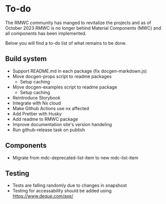 # To-do

The RMWC community has manged to revitalize the projects and as of October 2023 RMWC is no longer behind Material Components (MWC) and all components has been implemented.

Below you will find a to-do list of what remains to be done.

## Build system

- Support README.md in each package (fix docgen-markdown.js)
- Move docgen-props script to readme packages
  - Setup caching
- Move docgen-examples script to readme package
  - Setup caching
- Reintroduce Storybook
- Integrate with Nx cloud
- Make Github Actions use nx affected
- Add Prettier with Husky
- Add readme to RMWC package
- Improve documentation site's version handeling
- Run github-release task on publish

## Components

- Migrate from mdc-deprecated-list-item to new mdc-list-item

## Testing

- Tests are falling randomly due to changes in snapshost
- Testing for accessability should be added using https://www.deque.com/axe/
